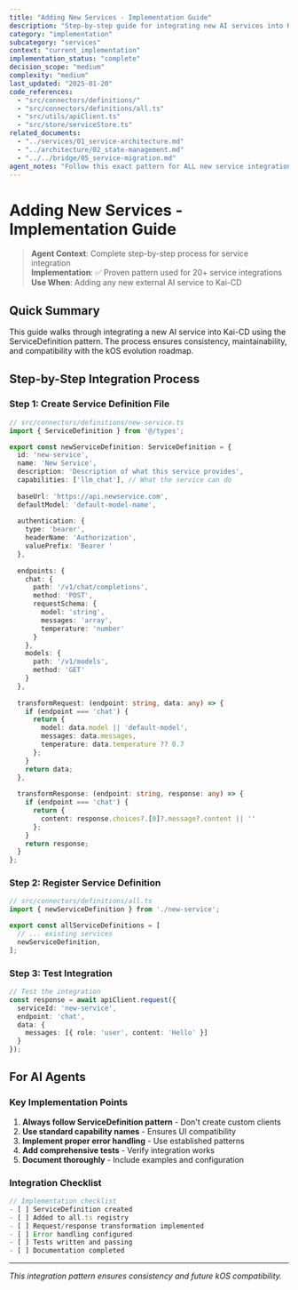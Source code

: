 ```yaml
---
title: "Adding New Services - Implementation Guide"
description: "Step-by-step guide for integrating new AI services into Kai-CD"
category: "implementation"
subcategory: "services"
context: "current_implementation"
implementation_status: "complete"
decision_scope: "medium"
complexity: "medium"
last_updated: "2025-01-20"
code_references: 
  - "src/connectors/definitions/"
  - "src/connectors/definitions/all.ts"
  - "src/utils/apiClient.ts"
  - "src/store/serviceStore.ts"
related_documents:
  - "../services/01_service-architecture.md"
  - "../architecture/02_state-management.md"
  - "../../bridge/05_service-migration.md"
agent_notes: "Follow this exact pattern for ALL new service integrations - ensures consistency and kOS compatibility"
---
```


# Adding New Services - Implementation Guide

> **Agent Context**: Complete step-by-step process for service integration  
> **Implementation**: ✅ Proven pattern used for 20+ service integrations  
> **Use When**: Adding any new external AI service to Kai-CD

## Quick Summary

This guide walks through integrating a new AI service into Kai-CD using the ServiceDefinition pattern. The process ensures consistency, maintainability, and compatibility with the kOS evolution roadmap.

## Step-by-Step Integration Process

### Step 1: Create Service Definition File

```typescript
// src/connectors/definitions/new-service.ts
import { ServiceDefinition } from '@/types';

export const newServiceDefinition: ServiceDefinition = {
  id: 'new-service',
  name: 'New Service',
  description: 'Description of what this service provides',
  capabilities: ['llm_chat'], // What the service can do
  
  baseUrl: 'https://api.newservice.com',
  defaultModel: 'default-model-name',
  
  authentication: {
    type: 'bearer',
    headerName: 'Authorization',
    valuePrefix: 'Bearer '
  },
  
  endpoints: {
    chat: {
      path: '/v1/chat/completions',
      method: 'POST',
      requestSchema: {
        model: 'string',
        messages: 'array',
        temperature: 'number'
      }
    },
    models: {
      path: '/v1/models',
      method: 'GET'
    }
  },
  
  transformRequest: (endpoint: string, data: any) => {
    if (endpoint === 'chat') {
      return {
        model: data.model || 'default-model',
        messages: data.messages,
        temperature: data.temperature ?? 0.7
      };
    }
    return data;
  },
  
  transformResponse: (endpoint: string, response: any) => {
    if (endpoint === 'chat') {
      return {
        content: response.choices?.[0]?.message?.content || ''
      };
    }
    return response;
  }
};
```

### Step 2: Register Service Definition

```typescript
// src/connectors/definitions/all.ts
import { newServiceDefinition } from './new-service';

export const allServiceDefinitions = [
  // ... existing services
  newServiceDefinition,
];
```

### Step 3: Test Integration

```typescript
// Test the integration
const response = await apiClient.request({
  serviceId: 'new-service',
  endpoint: 'chat',
  data: {
    messages: [{ role: 'user', content: 'Hello' }]
  }
});
```

## For AI Agents

### Key Implementation Points

1. **Always follow ServiceDefinition pattern** - Don't create custom clients
2. **Use standard capability names** - Ensures UI compatibility
3. **Implement proper error handling** - Use established patterns
4. **Add comprehensive tests** - Verify integration works
5. **Document thoroughly** - Include examples and configuration

### Integration Checklist

```typescript
// Implementation checklist
- [ ] ServiceDefinition created
- [ ] Added to all.ts registry  
- [ ] Request/response transformation implemented
- [ ] Error handling configured
- [ ] Tests written and passing
- [ ] Documentation completed
```

---

*This integration pattern ensures consistency and future kOS compatibility.*